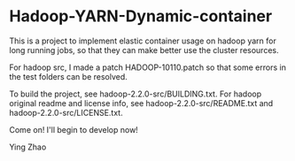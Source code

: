 Hadoop-YARN-Dynamic-container
=============================

This is a project to implement elastic container usage on hadoop yarn for long running jobs, so that they can make better use the cluster resources.

For hadoop src, I made a patch HADOOP-10110.patch so that some errors in the test folders can be resolved.

To build the project, see hadoop-2.2.0-src/BUILDING.txt.
For hadoop original readme and license info, see hadoop-2.2.0-src/README.txt and hadoop-2.2.0-src/LICENSE.txt.

Come on! I'll begin to develop now!

Ying Zhao
